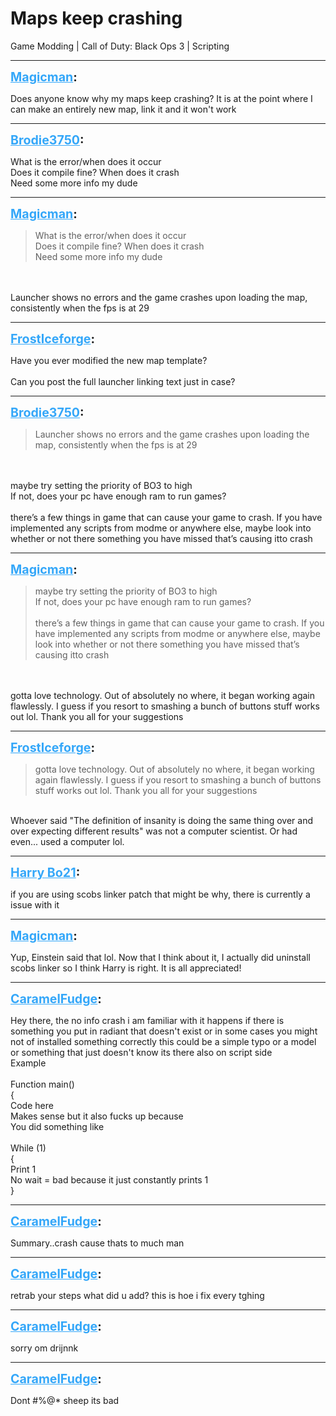 # Maps keep crashing
Game Modding | Call of Duty: Black Ops 3 | Scripting

---
<strong style="font-size: 1.4em;"><span style="text-decoration: underline;text-decoration-color: #34a7f9;"><span style="color:#34a7f9;">Magicman</span></span>:</strong>

<p>Does anyone know why my maps keep crashing? It is at the point where I can make an entirely new map, link it and it won&#39;t work</p>

---
<strong style="font-size: 1.4em;"><span style="text-decoration: underline;text-decoration-color: #34a7f9;"><span style="color:#34a7f9;">Brodie3750</span></span>:</strong>

<p>What is the error/when does it occur <br />Does it compile fine? When does it crash<br />Need some more info my dude</p>

---
<strong style="font-size: 1.4em;"><span style="text-decoration: underline;text-decoration-color: #34a7f9;"><span style="color:#34a7f9;">Magicman</span></span>:</strong>

<p><blockquote>What is the error/when does it occur<br />Does it compile fine? When does it crash<br />Need some more info my dude<br /></blockquote><br /><br />Launcher shows no errors and the game crashes upon loading the map, consistently when the fps is at 29</p>

---
<strong style="font-size: 1.4em;"><span style="text-decoration: underline;text-decoration-color: #34a7f9;"><span style="color:#34a7f9;">FrostIceforge</span></span>:</strong>

<p>Have you ever modified the new map template?<br /><br />Can you post the full launcher linking text just in case?</p>

---
<strong style="font-size: 1.4em;"><span style="text-decoration: underline;text-decoration-color: #34a7f9;"><span style="color:#34a7f9;">Brodie3750</span></span>:</strong>

<p><blockquote>Launcher shows no errors and the game crashes upon loading the map, consistently when the fps is at 29<br /></blockquote><br /><br />maybe try setting the priority of BO3 to high<br />If not, does your pc have enough ram to run games?<br /><br />there’s a few things in game that can cause your game to crash. If you have implemented any scripts from modme or anywhere else, maybe look into whether or not there something you have missed that’s causing itto crash</p>

---
<strong style="font-size: 1.4em;"><span style="text-decoration: underline;text-decoration-color: #34a7f9;"><span style="color:#34a7f9;">Magicman</span></span>:</strong>

<p><blockquote>maybe try setting the priority of BO3 to high<br />If not, does your pc have enough ram to run games?<br /><br />there’s a few things in game that can cause your game to crash. If you have implemented any scripts from modme or anywhere else, maybe look into whether or not there something you have missed that’s causing itto crash<br /></blockquote><br /><br />gotta love technology. Out of absolutely no where, it began working again flawlessly. I guess if you resort to smashing a bunch of buttons stuff works out lol. Thank you all for your suggestions</p>

---
<strong style="font-size: 1.4em;"><span style="text-decoration: underline;text-decoration-color: #34a7f9;"><span style="color:#34a7f9;">FrostIceforge</span></span>:</strong>

<p><blockquote>gotta love technology. Out of absolutely no where, it began working again flawlessly. I guess if you resort to smashing a bunch of buttons stuff works out lol. Thank you all for your suggestions<br /></blockquote><br />Whoever said &quot;The definition of insanity is doing the same thing over and over expecting different results&quot; was not a computer scientist. Or had even... used a computer lol.</p>

---
<strong style="font-size: 1.4em;"><span style="text-decoration: underline;text-decoration-color: #34a7f9;"><span style="color:#34a7f9;">Harry Bo21</span></span>:</strong>

<p>if you are using scobs linker patch that might be why, there is currently a issue with it</p>

---
<strong style="font-size: 1.4em;"><span style="text-decoration: underline;text-decoration-color: #34a7f9;"><span style="color:#34a7f9;">Magicman</span></span>:</strong>

<p>Yup, Einstein said that lol. Now that I think about it, I actually did uninstall scobs linker so I think Harry is right. It is all appreciated!</p>

---
<strong style="font-size: 1.4em;"><span style="text-decoration: underline;text-decoration-color: #34a7f9;"><span style="color:#34a7f9;">CaramelFudge</span></span>:</strong>

<p>Hey there, the no info crash i am familiar with it happens if there is something you put in radiant that doesn&#39;t exist or in some cases you might not of installed something correctly this could be a simple typo or a model or something that just doesn&#39;t know its there also on script side<br />Example <br /><br />Function main()<br />{<br />Code here <br />Makes sense but it also fucks up because <br />You did something like <br /><br />While (1)<br />{<br />Print 1<br />No wait = bad because it just constantly prints 1 <br />}</p>

---
<strong style="font-size: 1.4em;"><span style="text-decoration: underline;text-decoration-color: #34a7f9;"><span style="color:#34a7f9;">CaramelFudge</span></span>:</strong>

<p>Summary..crash cause thats to much man</p>

---
<strong style="font-size: 1.4em;"><span style="text-decoration: underline;text-decoration-color: #34a7f9;"><span style="color:#34a7f9;">CaramelFudge</span></span>:</strong>

<p>retrab your steps what did u add? this is hoe i fix every tghing</p>

---
<strong style="font-size: 1.4em;"><span style="text-decoration: underline;text-decoration-color: #34a7f9;"><span style="color:#34a7f9;">CaramelFudge</span></span>:</strong>

<p>sorry om drijnnk</p>

---
<strong style="font-size: 1.4em;"><span style="text-decoration: underline;text-decoration-color: #34a7f9;"><span style="color:#34a7f9;">CaramelFudge</span></span>:</strong>

<p>Dont #%@* sheep its bad</p>

